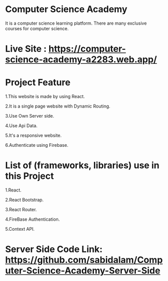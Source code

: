 # Computer Science Academy
It is a computer science learning platform. There are many exclusive courses for computer science.

# Live Site : https://computer-science-academy-a2283.web.app/

# Project Feature

1.This website is made by using React.

2.It is a single page website with Dynamic Routing.

3.Use Own Server side.

4.Use Api Data.

5.It's a responsive website.

6.Authenticate using Firebase.

# List of (frameworks, libraries) use in this Project

1.React.

2.React Bootstrap.

3.React Router.

4.FireBase Authentication.

5.Context API.

# Server Side Code Link: https://github.com/sabidalam/Computer-Science-Academy-Server-Side

